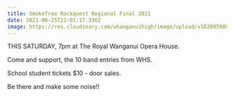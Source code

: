 ```yaml
---
title: Smokefree Rockquest Regional Final 2021
date: 2021-06-25T22:01:17.336Z
image: https://res.cloudinary.com/whanganuihigh/image/upload/v1620959088/Events/1593662-1863-34.jpg
---
```

THIS SATURDAY, 7pm at The Royal Wanganui Opera House. 

Come and support, the 10 band entries from WHS. 

School student tickets $10 - door sales. 

Be there and make some noise!!
  



